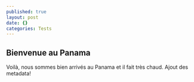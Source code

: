 ```yaml
---
published: true
layout: post
date: {}
categories: Tests
---
```


## Bienvenue au Panama

Voilà, nous sommes bien arrivés au Panama et il fait très chaud.
Ajout des metadata!